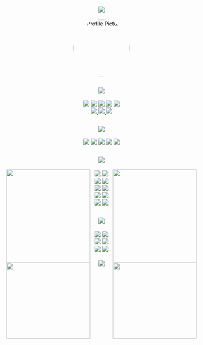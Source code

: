 <body>
  <h1 align="center">
    <img src="https://readme-typing-svg.demolab.com?font=Nunito&weight=700&size=45&duration=4000&pause=500&color=A7A459&vCenter=true&multiline=true&repeat=false&width=1300&height=74&lines=Hey+there!+I'm+Ashuramaru.+Welcome+to+my+profile." />
  </h1>

  <div align="center">
    <img src="https://github.com/Ashurumaru/Ashurumaru/assets/86610969/faaa89f2-f1ec-4035-92a7-f5547467304c" width="150px" height="150px" style="border-radius: 50%;" alt="Profile Picture">
  </div>

  <h2 align="center">
    <img src="https://readme-typing-svg.demolab.com?font=Nunito&weight=600&size=30&duration=4500&repeat=false&color=A7A459&center=true&vCenter=true&width=800&height=70&lines=About+Me" />
  </h2>

  <div align="center" style="margin-bottom: 20px;">
  <img src="https://readme-typing-svg.demolab.com?font=Roboto+Mono&weight=400&size=18&duration=6000&pause=1000&color=A7A459&vCenter=true&multiline=true&width=1000&height=40&repeat=false&lines=I'm+a+4th-year+student+with+a+keen+interest+in+technology.">
  <img src="https://readme-typing-svg.demolab.com?font=Roboto+Mono&weight=400&size=18&duration=6000&pause=1000&color=A7A459&vCenter=true&multiline=true&width=1000&height=40&repeat=false&lines=I+enjoy+exploring+new+tech+frontiers+and+learning+about+emerging+trends.">
  <img src="https://readme-typing-svg.demolab.com?font=Roboto+Mono&weight=400&size=18&duration=6000&pause=1000&color=A7A459&vCenter=true&multiline=true&width=1000&height=40&repeat=false&lines=In+my+free+time,+I+like+to+work+on+various+projects+and+develop+new+skills.">
  <img src="https://readme-typing-svg.demolab.com?font=Roboto+Mono&weight=400&size=18&duration=6000&pause=1000&color=A7A459&vCenter=true&multiline=true&width=1000&height=40&repeat=false&lines=I'm+always+open+to+collaborations+and+discussions.">
  <img src="https://readme-typing-svg.demolab.com?font=Roboto+Mono&weight=400&size=18&duration=6000&pause=1000&color=A7A459&vCenter=true&multiline=true&width=1000&height=40&repeat=false&lines=Feel+free+to+reach+out+if+you+want+to+connect.">
    <div>
      <a href="https://t.me/ashurumaru" target="_blank">
        <img src="https://img.shields.io/badge/Ashurumaru%20-%231DA1F2.svg?&style=for-the-badge&logo=Telegram&logoColor=white"/>
      </a>
      <a href="https://discordapp.com/users/572333393384308746" target="_blank">
        <img src="https://img.shields.io/badge/ashurumaru%20-%237289DA.svg?&style=for-the-badge&logo=discord&logoColor=white"/>
      </a>
      <a href="mailto:ashuramarumaru@gmail.com" target="_blank">
        <img src="https://img.shields.io/badge/ashurumarumaru@gmail.com%20-%23c71610.svg?&style=for-the-badge&logo=gmail&logoColor=white"/>
      </a>
    </div>
  </div>

  <h2 align="center">
    <img src="https://readme-typing-svg.demolab.com?font=Nunito&weight=600&size=30&duration=4500&repeat=false&color=A7A459&center=true&vCenter=true&width=800&height=70&lines=💻+My+Projects+and+Passions"/>
  </h2>

  <div align="center" style="margin-bottom: 20px;">
    <img src="https://readme-typing-svg.demolab.com?font=Roboto+Mono&weight=400&size=18&duration=4000&pause=1000&color=CCCCCC&vCenter=true&multiline=true&width=1000&height=50&lines=🚀+Improving+programming+skills.">
    <img src="https://readme-typing-svg.demolab.com?font=Roboto+Mono&weight=400&size=18&duration=4000&pause=1000&color=CCCCCC&vCenter=true&multiline=true&width=1000&height=50&lines=🤖+Developing+innovative+telegram+bots.">
    <img src="https://readme-typing-svg.demolab.com?font=Roboto+Mono&weight=400&size=18&duration=4000&pause=1000&color=CCCCCC&vCenter=true&multiline=true&width=1000&height=50&lines=🧠+Exploring+Artificial+Intelligence.">
    <img src="https://readme-typing-svg.demolab.com?font=Roboto+Mono&weight=400&size=18&duration=4000&pause=1000&color=CCCCCC&vCenter=true&multiline=true&width=1000&height=50&lines=✨+Bringing+ideas+to+life.">
    <img src="https://readme-typing-svg.demolab.com?font=Roboto+Mono&weight=400&size=18&duration=4000&pause=1000&color=CCCCCC&vCenter=true&multiline=true&width=1000&height=50&lines=📚+Enjoying+captivating+mangas.">
  </div>

  <h2 align="center">
    <img src="https://readme-typing-svg.demolab.com?font=Nunito&weight=600&size=30&duration=6000&repeat=false&color=A7A459&center=true&vCenter=true&width=800&height=70&lines=My+Skills+and+Tools" />
  </h2>

  <div align="center" style="margin-bottom: 20px;">
    <img src="https://github.com/Ashurumaru/Ashurumaru/assets/86610969/a98b4964-b270-4bf1-a146-07566a5e9202" align="right" width="222px" height="246px">
    <img src="https://github.com/Ashurumaru/Ashurumaru/assets/86610969/4e71c44d-2ac9-4a18-a7cf-486340f7d87c" align="left" width="222px" height="246px">
  </div>
  
  <div align="center" style="margin-bottom: 20px;">
    <img src="https://img.shields.io/badge/adobe%20photoshop%20-%2331A8FF.svg?&style=for-the-badge&logo=adobe%20photoshop&logoColor=white"/> 
    <img src="https://img.shields.io/badge/python%20-%233776AB.svg?&style=for-the-badge&logo=python&logoColor=white"/>
    <img src="https://img.shields.io/badge/c%23%20-%23239120.svg?&style=for-the-badge&logo=c-sharp&logoColor=white"/>
    <img src="https://img.shields.io/badge/WPF%20-%231C1C1C.svg?&style=for-the-badge&logo=windows&logoColor=white"/>
    <img src="https://img.shields.io/badge/Transact--SQL%20-%23192A2E.svg?&style=for-the-badge&logo=microsoft-sql-server&logoColor=white"/>
    <img src="https://img.shields.io/badge/git%20-%23F05033.svg?&style=for-the-badge&logo=git&logoColor=white"/>
    <img src="https://img.shields.io/badge/typescript%20-%233178C6.svg?&style=for-the-badge&logo=typescript&logoColor=white"/>
    <img src="https://img.shields.io/badge/postgresql%20-%234169E1.svg?&style=for-the-badge&logo=postgresql&logoColor=white"/>
    <img src="https://img.shields.io/badge/html5%20-%23E34F26.svg?&style=for-the-badge&logo=html5&logoColor=white"/>
    <img src="https://img.shields.io/badge/docker%20-%232496ED.svg?&style=for-the-badge&logo=docker&logoColor=white"/>
  </div>

  <h2 align="center">
    <img src="https://readme-typing-svg.demolab.com?font=Nunito&weight=600&size=30&duration=6000&repeat=false&color=A7A459&center=true&vCenter=true&width=800&height=70&lines=On+the+horizon"/>
  </h2>

  <div align="center" style="margin-bottom: 20px;">
    <img src="https://github.com/Ashurumaru/Ashurumaru/assets/86610969/a96e669f-5723-4ba3-8ba0-404b0ec97f2f" align="right" width="222px" height="201px">
    <img src="https://github.com/Ashurumaru/Ashurumaru/assets/86610969/d2431e98-d908-49ac-8fb7-8fb054984c8e" align="left" width="222px" height="201px">
  </div>
  
  <div align="center">
    <img src="https://img.shields.io/badge/css3%20-%231572B6.svg?&style=for-the-badge&logo=css3&logoColor=white"/>
    <img src="https://img.shields.io/badge/rabbitmq%20-%23FF6600.svg?&style=for-the-badge&logo=rabbitmq&logoColor=white"/>
    <img src="https://img.shields.io/badge/redis%20-%23DC382D.svg?&style=for-the-badge&logo=redis&logoColor=white"/>
    <img src="https://img.shields.io/badge/django%20-%23092E20.svg?&style=for-the-badge&logo=django&logoColor=white"/>
    <img src="https://img.shields.io/badge/react%20-%2361DAFB.svg?&style=for-the-badge&logo=react&logoColor=white"/>
    <img src="https://img.shields.io/badge/GraphQL%20-%23E10098.svg?&style=for-the-badge&logo=graphql&logoColor=white"/>
  </div>

  <div align="center" style="margin-top: 20px;">
    <img src="https://komarev.com/ghpvc/?username=Ashurumaru&color=ff69b4&style=flat-square">
  </div>
</body>
